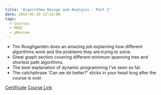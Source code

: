 ```yaml
---
title: 'Algorithms Design and Analysis - Part 2'
date: 2015-05-29 13:23:00
tags:
  - Courses
  - MOOC
  - μReview
---
```

- Tim Roughgarden does an amazing job explaining how different algorithms work and the problems they are trying to solve.
- Great graph section covering different minimum spanning tree and shortest path algorithms.
- The best explanation of dynamic programming I've seen so far.
- The catchphrase 'Can we do better?' sticks in your head long after the course is over.

[Certificate](https://github.com/DForshner/Certificates/blob/master/Algorithms%20Design%20and%20Analysis%20-%20Part%202%20-%202015%20-%20Coursera.pdf)
[Course Link](https://www.coursera.org/course/algo2)